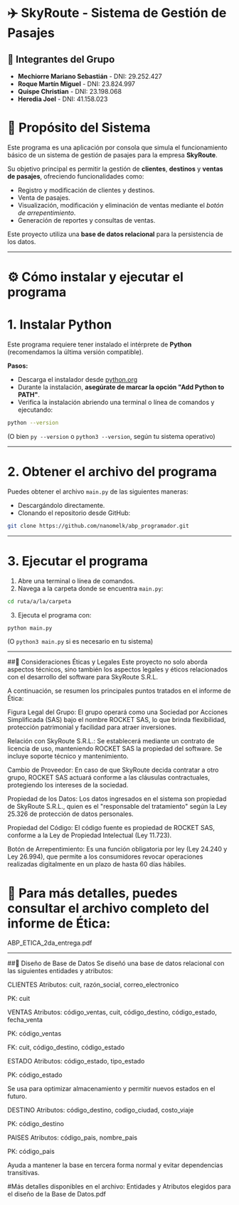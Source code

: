 # ✈️ SkyRoute - Sistema de Gestión de Pasajes

## 👥 Integrantes del Grupo

- **Mechiorre Mariano Sebastián** - DNI: 29.252.427  
- **Roque Martín Miguel** - DNI: 23.824.997  
- **Quispe Christian** - DNI: 23.198.068  
- **Heredia Joel** - DNI: 41.158.023  


# 📌 Propósito del Sistema

Este programa es una aplicación por consola que simula el funcionamiento básico de un sistema de gestión de pasajes para la empresa **SkyRoute**.  

Su objetivo principal es permitir la gestión de **clientes**, **destinos** y **ventas de pasajes**, ofreciendo funcionalidades como:

- Registro y modificación de clientes y destinos.
- Venta de pasajes.
- Visualización, modificación y eliminación de ventas mediante el _botón de arrepentimiento_.
- Generación de reportes y consultas de ventas.

Este proyecto utiliza una **base de datos relacional** para la persistencia de los datos.

---

# ⚙️ Cómo instalar y ejecutar el programa

# 1. Instalar Python

Este programa requiere tener instalado el intérprete de **Python** (recomendamos la última versión compatible).

**Pasos:**
- Descarga el instalador desde [python.org](https://www.python.org/)
- Durante la instalación, **asegúrate de marcar la opción "Add Python to PATH"**.
- Verifica la instalación abriendo una terminal o línea de comandos y ejecutando:

```bash
python --version
```

(O bien `py --version` o `python3 --version`, según tu sistema operativo)

---

# 2. Obtener el archivo del programa

Puedes obtener el archivo `main.py` de las siguientes maneras:

- Descargándolo directamente.
- Clonando el repositorio desde GitHub:

```bash
git clone https://github.com/nanomelk/abp_programador.git
```

---

# 3. Ejecutar el programa

1. Abre una terminal o línea de comandos.
2. Navega a la carpeta donde se encuentra `main.py`:

```bash
cd ruta/a/la/carpeta
```

3. Ejecuta el programa con:

```bash
python main.py
```

(O `python3 main.py` si es necesario en tu sistema)

---
##🧾 Consideraciones Éticas y Legales
Este proyecto no solo aborda aspectos técnicos, sino también los aspectos legales y éticos relacionados con el desarrollo del software para SkyRoute S.R.L.

A continuación, se resumen los principales puntos tratados en el informe de Ética:

Figura Legal del Grupo: El grupo operará como una Sociedad por Acciones Simplificada (SAS) bajo el nombre ROCKET SAS, lo que brinda flexibilidad, protección patrimonial y facilidad para atraer inversiones.

Relación con SkyRoute S.R.L.: Se establecerá mediante un contrato de licencia de uso, manteniendo ROCKET SAS la propiedad del software. Se incluye soporte técnico y mantenimiento.

Cambio de Proveedor: En caso de que SkyRoute decida contratar a otro grupo, ROCKET SAS actuará conforme a las cláusulas contractuales, protegiendo los intereses de la sociedad.

Propiedad de los Datos: Los datos ingresados en el sistema son propiedad de SkyRoute S.R.L., quien es el "responsable del tratamiento" según la Ley 25.326 de protección de datos personales.

Propiedad del Código: El código fuente es propiedad de ROCKET SAS, conforme a la Ley de Propiedad Intelectual (Ley 11.723).

Botón de Arrepentimiento: Es una función obligatoria por ley (Ley 24.240 y Ley 26.994), que permite a los consumidores revocar operaciones realizadas digitalmente en un plazo de hasta 60 días hábiles.

# 📄 Para más detalles, puedes consultar el archivo completo del informe de Ética:
ABP_ETICA_2da_entrega.pdf

---

##🧩 Diseño de Base de Datos
Se diseñó una base de datos relacional con las siguientes entidades y atributos:

CLIENTES
Atributos: cuit, razón_social, correo_electronico

PK: cuit

VENTAS
Atributos: código_ventas, cuit, código_destino, código_estado, fecha_venta

PK: código_ventas

FK: cuit, código_destino, código_estado

ESTADO
Atributos: código_estado, tipo_estado

PK: código_estado

Se usa para optimizar almacenamiento y permitir nuevos estados en el futuro.

DESTINO
Atributos: código_destino, codigo_ciudad, costo_viaje

PK: código_destino

PAISES
Atributos: código_pais, nombre_pais

PK: código_pais

Ayuda a mantener la base en tercera forma normal y evitar dependencias transitivas.

#Más detalles disponibles en el archivo: Entidades y Atributos elegidos para el diseño de la Base de Datos.pdf

